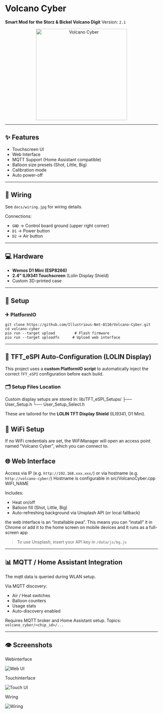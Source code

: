 # Volcano Cyber

**Smart Mod for the Storz & Bickel Volcano Digit**
Version: `2.1`

<p align="center">
  <img src="docs/logo.jpg" alt="Volcano Cyber" width="300"/>
</p>

---

## ✨ Features

* Touchscreen UI
* Web Interface
* MQTT Support (Home Assistant compatible)
* Balloon size presets (Shot, Little, Big)
* Calibration mode
* Auto power-off

---

## 🔌 Wiring

See `docs/wiring.jpg` for wiring details.

Connections:

* `GND` → Control board ground (upper right corner)
* `D1` → Power button 
* `D2` → Air button 

---

## 💻 Hardware

* **Wemos D1 Mini (ESP8266)**
* **2.4" ILI9341 Touchscreen** (Lolin Display Shield)
* Custom 3D-printed case

---

## 🚀 Setup

### ✈ PlatformIO

```
git clone https://github.com/Illustrious-Net-8110/Volcano-Cyber.git
cd volcano-cyber
pio run --target upload         # Flash firmware
pio run --target uploadfs      # Upload web interface
```

---

## 🧠 TFT_eSPI Auto-Configuration (LOLIN Display)

This project uses a **custom PlatformIO script** to automatically inject the correct `TFT_eSPI` configuration before each build.

### 🗂️ Setup Files Location

Custom display setups are stored in:
lib/TFT_eSPI_Setups/
├── User_Setup.h
└── User_Setup_Select.h


These are tailored for the **LOLIN TFT Display Shield** (ILI9341, D1 Mini).

## 📱 WiFi Setup

If no WiFi credentials are set, the WiFiManager will open an access point named "Volcano Cyber", which you can connect to.

## 🌐 Web Interface

Access via IP (e.g. `http://192.168.xxx.xxx/`) or via hostname (e.g. `http://volcano-cyber/`) 
Hostname is configurable in src/VolcanoCyber.cpp WIFI_NAME

Includes:

* Heat on/off
* Balloon fill (Shot, Little, Big)
* Auto-refreshing background via Unsplash API (or local fallback)

the web interface is an “installable pwa”. This means you can “install” it in Chrome or add it to the home screen on mobile devices and it runs as a full-screen app

> To use Unsplash, insert your API key in `/data/js/bg.js`

---

## 📊 MQTT / Home Assistant Integration

The mqtt data is queried during WLAN setup.

Via MQTT discovery:

* Air / Heat switches
* Balloon counters
* Usage stats
* Auto-discovery enabled

Requires MQTT broker and Home Assistant setup.
Topics: `volcano_cyber/<chip_id>/...`

---

## 👁️ Screenshots

Webinterface

![Web UI](docs/web.png)

Touchinterface

![Touch UI](docs/touch.png)

Wiring

![Wiring](docs/wiring.jpg)
